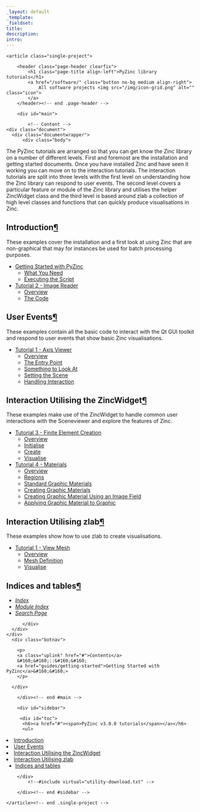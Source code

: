 ```yaml
---
_layout: default
_template: 
_fieldset: 
title: 
description:
intro:
---
```



<!--#include virtual="/inc/header-software.txt" -->

<section id="content" class="container clearfix">

	<article class="single-project">

		<header class="page-header clearfix">
			<h1 class="page-title align-left">PyZinc library tutorials</h1>		
			<a href="/software/" class="button no-bg medium align-right">
				All software projects <img src="/img/icon-grid.png" alt="" class="icon">
			</a>			
		</header><!-- end .page-header -->

		<div id="main">
		
			<!-- Content -->
    <div class="document">
      <div class="documentwrapper">
          <div class="body">
            
  <p>The PyZinc tutorials are arranged so that you can get know the Zinc library on a number of different levels.  First and foremost are the installation and
getting started documents.  Once you have installed Zinc and have seen it working you can move on to the interaction tutorials.  The interaction tutorials
are split into three levels with the first level on understanding how the Zinc library can respond to user events.  The second level covers a particular feature
or module of the Zinc library and utilises the helper ZincWidget class and the third level is based around zlab a collection of high level classes and functions
that can quickly produce visualisations in Zinc.</p>
<div class="section" id="introduction">
<h1>Introduction<a class="headerlink" href="#introduction" title="Permalink to this headline">¶</a></h1>
<p>These examples cover the installation and a first look at using Zinc that are non-graphical
that may for instances be used for batch processing purposes.</p>
<div class="toctree-wrapper compound">
<ul>
<li class="toctree-l1"><a class="reference internal" href="guides/getting-started">Getting Started with PyZinc</a><ul>
<li class="toctree-l2"><a class="reference internal" href="guides/getting-started#what-you-need">What You Need</a></li>
<li class="toctree-l2"><a class="reference internal" href="guides/getting-started#executing-the-script">Executing the Script</a></li>
</ul>
</li>
<li class="toctree-l1"><a class="reference internal" href="image_reader/tutorial">Tutorial 2 - Image Reader</a><ul>
<li class="toctree-l2"><a class="reference internal" href="image_reader/tutorial#overview">Overview</a></li>
<li class="toctree-l2"><a class="reference internal" href="image_reader/tutorial#the-code">The Code</a></li>
</ul>
</li>
</ul>
</div>
</div>
<div class="section" id="user-events">
<h1>User Events<a class="headerlink" href="#user-events" title="Permalink to this headline">¶</a></h1>
<p>These examples contain all the basic code to interact with the Qt GUI toolkit
and respond to user events that show basic Zinc visualisations.</p>
<div class="toctree-wrapper compound">
<ul>
<li class="toctree-l1"><a class="reference internal" href="axis_viewer/tutorial">Tutorial 1 - Axis Viewer</a><ul>
<li class="toctree-l2"><a class="reference internal" href="axis_viewer/tutorial#overview">Overview</a></li>
<li class="toctree-l2"><a class="reference internal" href="axis_viewer/tutorial#the-entry-point">The Entry Point</a></li>
<li class="toctree-l2"><a class="reference internal" href="axis_viewer/tutorial#something-to-look-at">Something to Look At</a></li>
<li class="toctree-l2"><a class="reference internal" href="axis_viewer/tutorial#setting-the-scene">Setting the Scene</a></li>
<li class="toctree-l2"><a class="reference internal" href="axis_viewer/tutorial#handling-interaction">Handling Interaction</a></li>
</ul>
</li>
</ul>
</div>
</div>
<div class="section" id="interaction-utilising-the-zincwidget">
<h1>Interaction Utilising the ZincWidget<a class="headerlink" href="#interaction-utilising-the-zincwidget" title="Permalink to this headline">¶</a></h1>
<p>These examples make use of the ZincWidget to handle common user interactions with the Sceneviewer and
explore the features of Zinc.</p>
<div class="toctree-wrapper compound">
<ul>
<li class="toctree-l1"><a class="reference internal" href="finite_element_creation/tutorial">Tutorial 3 - Finite Element Creation</a><ul>
<li class="toctree-l2"><a class="reference internal" href="finite_element_creation/tutorial#overview">Overview</a></li>
<li class="toctree-l2"><a class="reference internal" href="finite_element_creation/tutorial#initialise">Initialise</a></li>
<li class="toctree-l2"><a class="reference internal" href="finite_element_creation/tutorial#create">Create</a></li>
<li class="toctree-l2"><a class="reference internal" href="finite_element_creation/tutorial#visualise">Visualise</a></li>
</ul>
</li>
<li class="toctree-l1"><a class="reference internal" href="materials/tutorial">Tutorial 4 - Materials</a><ul>
<li class="toctree-l2"><a class="reference internal" href="materials/tutorial#overview">Overview</a></li>
<li class="toctree-l2"><a class="reference internal" href="materials/tutorial#regions">Regions</a></li>
<li class="toctree-l2"><a class="reference internal" href="materials/tutorial#standard-graphic-materials">Standard Graphic Materials</a></li>
<li class="toctree-l2"><a class="reference internal" href="materials/tutorial#creating-graphic-materials">Creating Graphic Materials</a></li>
<li class="toctree-l2"><a class="reference internal" href="materials/tutorial#creating-graphic-material-using-an-image-field">Creating Graphic Material Using an Image Field</a></li>
<li class="toctree-l2"><a class="reference internal" href="materials/tutorial#applying-graphic-material-to-graphic">Applying Graphic Material to Graphic</a></li>
</ul>
</li>
</ul>
</div>
</div>
<div class="section" id="interaction-utilising-zlab">
<h1>Interaction Utilising zlab<a class="headerlink" href="#interaction-utilising-zlab" title="Permalink to this headline">¶</a></h1>
<p>These examples show how to use zlab to create visualisations.</p>
<div class="toctree-wrapper compound">
<ul>
<li class="toctree-l1"><a class="reference internal" href="view_mesh/tutorial">Tutorial 1 - View Mesh</a><ul>
<li class="toctree-l2"><a class="reference internal" href="view_mesh/tutorial#overview">Overview</a></li>
<li class="toctree-l2"><a class="reference internal" href="view_mesh/tutorial#mesh-definition">Mesh Definition</a></li>
<li class="toctree-l2"><a class="reference internal" href="view_mesh/tutorial#visualise">Visualise</a></li>
</ul>
</li>
</ul>
</div>
<div class="section" id="indices-and-tables">
<h2>Indices and tables<a class="headerlink" href="#indices-and-tables" title="Permalink to this headline">¶</a></h2>
<ul class="simple">
<li><a class="reference internal" href="genindex"><em>Index</em></a></li>
<li><a class="reference internal" href="py-modindex"><em>Module Index</em></a></li>
<li><a class="reference internal" href="search"><em>Search Page</em></a></li>
</ul>
</div>
</div>


          </div>
      </div>
    </div>
      <div class="botnav">
      
        <p>
        <a class="uplink" href="#">Contents</a>
        &#160;&#160;::&#160;&#160;
        <a href="guides/getting-started">Getting Started with PyZinc</a>&#160;&#160;»
        </p>

      </div>
            
		</div><!-- end #main -->

		<div id="sidebar">
<!--#include virtual="/software/zinclibrary/utility-peer-nav.txt" -->    
         <div id="toc">
          <h6><a href="#"><span>PyZinc v3.0.0 tutorials</span></a></h6>
          <ul>
<li><a class="reference internal" href="#">Introduction</a></li>
<li><a class="reference internal" href="#user-events">User Events</a></li>
<li><a class="reference internal" href="#interaction-utilising-the-zincwidget">Interaction Utilising the ZincWidget</a></li>
<li><a class="reference internal" href="#interaction-utilising-zlab">Interaction Utilising zlab</a><ul>
<li><a class="reference internal" href="#indices-and-tables">Indices and tables</a></li>
</ul>
</li>
</ul>

        </div>
            <!--#include virtual="utility-download.txt" -->

		</div><!-- end #sidebar -->
		
	</article><!-- end .single-project -->
	
</section><!-- end #content -->

<!--#include virtual="/inc/footer.txt" -->
